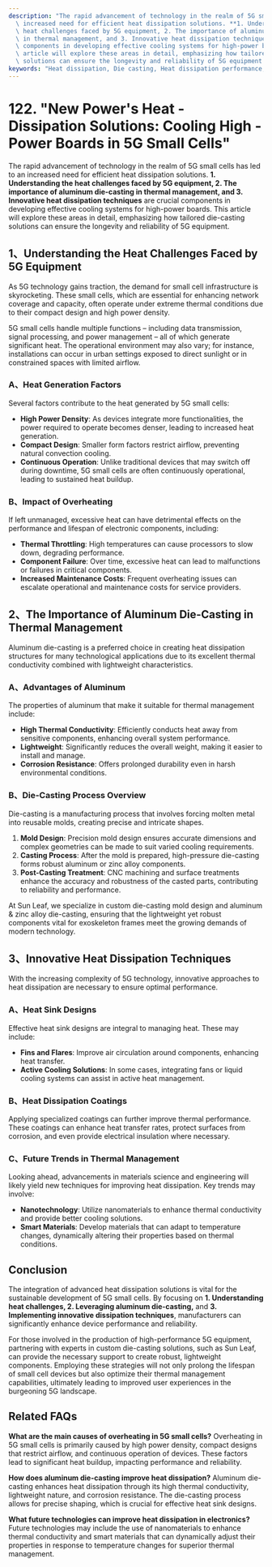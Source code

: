 ```yaml
---
description: "The rapid advancement of technology in the realm of 5G small cells has led to an\
  \ increased need for efficient heat dissipation solutions. **1. Understanding the\
  \ heat challenges faced by 5G equipment, 2. The importance of aluminum die-casting\
  \ in thermal management, and 3. Innovative heat dissipation techniques** are crucial\
  \ components in developing effective cooling systems for high-power boards. This\
  \ article will explore these areas in detail, emphasizing how tailored die-casting\
  \ solutions can ensure the longevity and reliability of 5G equipment."
keywords: "Heat dissipation, Die casting, Heat dissipation performance, Heat dissipation efficiency"
---
```

# 122. "New Power's Heat - Dissipation Solutions: Cooling High - Power Boards in 5G Small Cells"

The rapid advancement of technology in the realm of 5G small cells has led to an increased need for efficient heat dissipation solutions. **1. Understanding the heat challenges faced by 5G equipment, 2. The importance of aluminum die-casting in thermal management, and 3. Innovative heat dissipation techniques** are crucial components in developing effective cooling systems for high-power boards. This article will explore these areas in detail, emphasizing how tailored die-casting solutions can ensure the longevity and reliability of 5G equipment.

## 1、Understanding the Heat Challenges Faced by 5G Equipment

As 5G technology gains traction, the demand for small cell infrastructure is skyrocketing. These small cells, which are essential for enhancing network coverage and capacity, often operate under extreme thermal conditions due to their compact design and high power density. 

5G small cells handle multiple functions – including data transmission, signal processing, and power management – all of which generate significant heat. The operational environment may also vary; for instance, installations can occur in urban settings exposed to direct sunlight or in constrained spaces with limited airflow.

### A、Heat Generation Factors

Several factors contribute to the heat generated by 5G small cells:

- **High Power Density**: As devices integrate more functionalities, the power required to operate becomes denser, leading to increased heat generation.
- **Compact Design**: Smaller form factors restrict airflow, preventing natural convection cooling.
- **Continuous Operation**: Unlike traditional devices that may switch off during downtime, 5G small cells are often continuously operational, leading to sustained heat buildup.

### B、Impact of Overheating

If left unmanaged, excessive heat can have detrimental effects on the performance and lifespan of electronic components, including:

- **Thermal Throttling**: High temperatures can cause processors to slow down, degrading performance.
- **Component Failure**: Over time, excessive heat can lead to malfunctions or failures in critical components.
- **Increased Maintenance Costs**: Frequent overheating issues can escalate operational and maintenance costs for service providers.

## 2、The Importance of Aluminum Die-Casting in Thermal Management

Aluminum die-casting is a preferred choice in creating heat dissipation structures for many technological applications due to its excellent thermal conductivity combined with lightweight characteristics.

### A、Advantages of Aluminum

The properties of aluminum that make it suitable for thermal management include:

- **High Thermal Conductivity**: Efficiently conducts heat away from sensitive components, enhancing overall system performance.
- **Lightweight**: Significantly reduces the overall weight, making it easier to install and manage.
- **Corrosion Resistance**: Offers prolonged durability even in harsh environmental conditions.

### B、Die-Casting Process Overview

Die-casting is a manufacturing process that involves forcing molten metal into reusable molds, creating precise and intricate shapes.

1. **Mold Design**: Precision mold design ensures accurate dimensions and complex geometries can be made to suit varied cooling requirements.
2. **Casting Process**: After the mold is prepared, high-pressure die-casting forms robust aluminum or zinc alloy components.
3. **Post-Casting Treatment**: CNC machining and surface treatments enhance the accuracy and robustness of the casted parts, contributing to reliability and performance.

At Sun Leaf, we specialize in custom die-casting mold design and aluminum & zinc alloy die-casting, ensuring that the lightweight yet robust components vital for exoskeleton frames meet the growing demands of modern technology.

## 3、Innovative Heat Dissipation Techniques

With the increasing complexity of 5G technology, innovative approaches to heat dissipation are necessary to ensure optimal performance.

### A、Heat Sink Designs

Effective heat sink designs are integral to managing heat. These may include:

- **Fins and Flares**: Improve air circulation around components, enhancing heat transfer.
- **Active Cooling Solutions**: In some cases, integrating fans or liquid cooling systems can assist in active heat management.

### B、Heat Dissipation Coatings

Applying specialized coatings can further improve thermal performance. These coatings can enhance heat transfer rates, protect surfaces from corrosion, and even provide electrical insulation where necessary.

### C、Future Trends in Thermal Management

Looking ahead, advancements in materials science and engineering will likely yield new techniques for improving heat dissipation. Key trends may involve:

- **Nanotechnology**: Utilize nanomaterials to enhance thermal conductivity and provide better cooling solutions.
- **Smart Materials**: Develop materials that can adapt to temperature changes, dynamically altering their properties based on thermal conditions.

## Conclusion

The integration of advanced heat dissipation solutions is vital for the sustainable development of 5G small cells. By focusing on **1. Understanding heat challenges, 2. Leveraging aluminum die-casting,** and **3. Implementing innovative dissipation techniques**, manufacturers can significantly enhance device performance and reliability. 

For those involved in the production of high-performance 5G equipment, partnering with experts in custom die-casting solutions, such as Sun Leaf, can provide the necessary support to create robust, lightweight components. Employing these strategies will not only prolong the lifespan of small cell devices but also optimize their thermal management capabilities, ultimately leading to improved user experiences in the burgeoning 5G landscape.

## Related FAQs

**What are the main causes of overheating in 5G small cells?**
Overheating in 5G small cells is primarily caused by high power density, compact designs that restrict airflow, and continuous operation of devices. These factors lead to significant heat buildup, impacting performance and reliability.

**How does aluminum die-casting improve heat dissipation?**
Aluminum die-casting enhances heat dissipation through its high thermal conductivity, lightweight nature, and corrosion resistance. The die-casting process allows for precise shaping, which is crucial for effective heat sink designs.

**What future technologies can improve heat dissipation in electronics?**
Future technologies may include the use of nanomaterials to enhance thermal conductivity and smart materials that can dynamically adjust their properties in response to temperature changes for superior thermal management.
